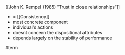 [[John K. Rempel (1985) ”Trust in close relationships”]]
- = [[Consistency]]
- most concrete component
- individual's actions
- doesnt concern the dispositional attributes
- depends largely on the stability of performance

#term 